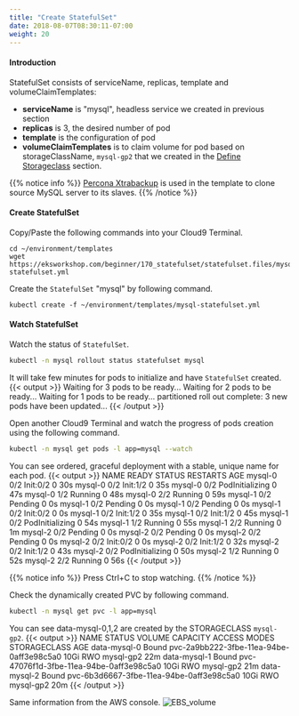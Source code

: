 ```yaml
---
title: "Create StatefulSet"
date: 2018-08-07T08:30:11-07:00
weight: 20
---
```

#### Introduction
StatefulSet consists of serviceName, replicas, template and volumeClaimTemplates:
* **serviceName** is "mysql", headless service we created in previous section
* **replicas** is 3, the desired number of pod
* **template** is the configuration of pod
* **volumeClaimTemplates** is to claim volume for pod based on storageClassName, `mysql-gp2` that we created in the [Define Storageclass](/beginner/170_statefulset/storageclass/) section.

{{% notice info %}}
[Percona Xtrabackup](https://www.percona.com/software/mysql-database/percona-xtrabackup) is used in the template to clone source MySQL server to its slaves.
{{% /notice %}}

#### Create StatefulSet
Copy/Paste the following commands into your Cloud9 Terminal.
```
cd ~/environment/templates
wget https://eksworkshop.com/beginner/170_statefulset/statefulset.files/mysql-statefulset.yml
```
Create the `StatefulSet` "mysql" by following command.
```
kubectl create -f ~/environment/templates/mysql-statefulset.yml
```
#### Watch StatefulSet
Watch the status of `StatefulSet`.
```sh
kubectl -n mysql rollout status statefulset mysql
```

It will take few minutes for pods to initialize and have `StatefulSet` created.
{{< output >}}
Waiting for 3 pods to be ready...
Waiting for 2 pods to be ready...
Waiting for 1 pods to be ready...
partitioned roll out complete: 3 new pods have been updated...
{{< /output >}}

Open another Cloud9 Terminal and watch the progress of pods creation using the following command. 
```sh
kubectl -n mysql get pods -l app=mysql --watch
```

You can see ordered, graceful deployment with a stable, unique name for each pod.
{{< output >}}
NAME      READY     STATUS     RESTARTS   AGE
mysql-0   0/2       Init:0/2   0          30s
mysql-0   0/2       Init:1/2   0         35s
mysql-0   0/2       PodInitializing   0         47s
mysql-0   1/2       Running   0         48s
mysql-0   2/2       Running   0         59s
mysql-1   0/2       Pending   0         0s
mysql-1   0/2       Pending   0         0s
mysql-1   0/2       Pending   0         0s
mysql-1   0/2       Init:0/2   0         0s
mysql-1   0/2       Init:1/2   0         35s
mysql-1   0/2       Init:1/2   0         45s
mysql-1   0/2       PodInitializing   0         54s
mysql-1   1/2       Running   0         55s
mysql-1   2/2       Running   0         1m
mysql-2   0/2       Pending   0         0s
mysql-2   0/2       Pending   0         0s
mysql-2   0/2       Pending   0         0s
mysql-2   0/2       Init:0/2   0         0s
mysql-2   0/2       Init:1/2   0         32s
mysql-2   0/2       Init:1/2   0         43s
mysql-2   0/2       PodInitializing   0         50s
mysql-2   1/2       Running   0         52s
mysql-2   2/2       Running   0         56s
{{< /output >}}

{{% notice info %}}
Press Ctrl+C to stop watching.
{{% /notice %}}


Check the dynamically created PVC by following command.
```sh
kubectl -n mysql get pvc -l app=mysql
```

You can see data-mysql-0,1,2 are created by the STORAGECLASS `mysql-gp2`.
{{< output >}}
NAME           STATUS   VOLUME                                     CAPACITY   ACCESS MODES   STORAGECLASS   AGE
data-mysql-0   Bound    pvc-2a9bb222-3fbe-11ea-94be-0aff3e98c5a0   10Gi       RWO            mysql-gp2      22m
data-mysql-1   Bound    pvc-47076f1d-3fbe-11ea-94be-0aff3e98c5a0   10Gi       RWO            mysql-gp2      21m
data-mysql-2   Bound    pvc-6b3d6667-3fbe-11ea-94be-0aff3e98c5a0   10Gi       RWO            mysql-gp2      20m
{{< /output >}}

Same information from the AWS console.
![EBS_volume](/images/statefulset/ebs_volume.png)